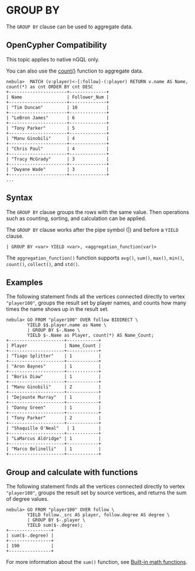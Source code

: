 # GROUP BY

The `GROUP BY` clause can be used to aggregate data.

## OpenCypher Compatibility

This topic applies to native nGQL only.

You can also use the [count()](../6.functions-and-expressions/7.count.md) function to aggregate data.

```ngql
nebula>  MATCH (v:player)<-[:follow]-(:player) RETURN v.name AS Name, count(*) as cnt ORDER BY cnt DESC
+----------------------+--------------+
| Name                 | Follower_Num |
+----------------------+--------------+
| "Tim Duncan"         | 10           |
+----------------------+--------------+
| "LeBron James"       | 6            |
+----------------------+--------------+
| "Tony Parker"        | 5            |
+----------------------+--------------+
| "Manu Ginobili"      | 4            |
+----------------------+--------------+
| "Chris Paul"         | 4            |
+----------------------+--------------+
| "Tracy McGrady"      | 3            |
+----------------------+--------------+
| "Dwyane Wade"        | 3            |
+----------------------+--------------+
...
```

## Syntax

The `GROUP BY` clause groups the rows with the same value. Then operations such as counting, sorting, and calculation can be applied.

The `GROUP BY` clause works after the pipe symbol (|) and before a `YIELD` clause.

```ngql
| GROUP BY <var> YIELD <var>, <aggregation_function(var)>
```

The `aggregation_function()` function supports `avg()`, `sum()`, `max()`, `min()`, `count()`, `collect()`, and `std()`.

## Examples

The following statement finds all the vertices connected directly to vertex `"player100"`, groups the result set by player names, and counts how many times the name shows up in the result set.

```ngql
nebula> GO FROM "player100" OVER follow BIDIRECT \
        YIELD $$.player.name as Name \
        | GROUP BY $-.Name \
        YIELD $-.Name as Player, count(*) AS Name_Count;
+---------------------+------------+
| Player              | Name_Count |
+---------------------+------------+
| "Tiago Splitter"    | 1          |
+---------------------+------------+
| "Aron Baynes"       | 1          |
+---------------------+------------+
| "Boris Diaw"        | 1          |
+---------------------+------------+
| "Manu Ginobili"     | 2          |
+---------------------+------------+
| "Dejounte Murray"   | 1          |
+---------------------+------------+
| "Danny Green"       | 1          |
+---------------------+------------+
| "Tony Parker"       | 2          |
+---------------------+------------+
| "Shaquille O'Neal"   | 1         |
+---------------------+------------+
| "LaMarcus Aldridge" | 1          |
+---------------------+------------+
| "Marco Belinelli"   | 1          |
+---------------------+------------+
```

## Group and calculate with functions

The following statement finds all the vertices connected directly to vertex `"player100"`, groups the result set by source vertices, and returns the sum of degree values.

```ngql
nebula> GO FROM "player100" OVER follow \
        YIELD follow._src AS player, follow.degree AS degree \
        | GROUP BY $-.player \
        YIELD sum($-.degree);
+----------------+
| sum($-.degree) |
+----------------+
| 190            |
+----------------+
```

For more information about the `sum()` function, see [Built-in math functions](../6.functions-and-expressions/1.math.md).
